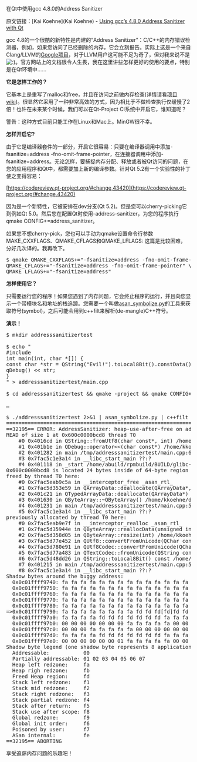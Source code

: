 在Qt中使用gcc 4.8.0的Address Sanitizer

原文链接：[Kai Koehne](Kai Koehne) - [Using gcc’s 4.8.0 Address Sanitizer with Qt](http://blog.qt.digia.com/blog/2013/04/17/using-gccs-4-8-0-address-sanitizer-with-qt/)

gcc 4.8的一个很酷的新特性是内建的“Address Sanitizer”：C/C++的内存错误检测器，例如，如果您访问了已经删除的内存，它会立刻报告。实际上这是一个来自Clang/LLVM的[Google项目](http://code.google.com/p/address-sanitizer/wiki/AddressSanitizer)，对于LLVM用户这可能不足为奇了，但对我来说不是<img src='http://blog.qt.digia.com/wp-includes/images/smilies/icon_smile.gif' alt=':)' class='wp-smiley' />。官方网站上的文档很令人生畏，我在这里讲些怎样更好的使用的要点，特别是在Qt环境中……

**它是怎样工作的？**

它基本上是重写了malloc和free，并且在访问之前做内存检查(详情请看[项目wiki](http://code.google.com/p/address-sanitizer/wiki/AddressSanitizerAlgorithm))。很显然它采用了一种非常高效的方式，因为相比于不做检查执行仅缓慢了2倍！也许在未来某个时候，我们可以在Qt-Project CI系统中开启它，谁知道呢？

警告：这种方式目前只能工作在Linux和Mac上。MinGW很不幸。

**怎样开启它?**

由于它是编译器套件的一部分，开启它很容易：只要在编译器调用中添加-fsanitize=address -fno-omit-frame-pointer，在连接器调用中添加-fsanitize=address。无论怎样，要捕捉内存分配、释放或者被Qt访问的问题，在您的应用程序和Qt中，都需要加上新的编译参数。针对Qt 5.2有一个实验性的补丁使之变得容易：

[https://codereview.qt-project.org/#change,43420](https://codereview.qt-project.org/#change,43420)

因为是一个新特性，它被安排在dev分支(Qt 5.2)。但是您可以cherry-picking它到例如Qt 5.0。然后您在配置Qt时使用-address-sanitizer，为您的程序执行qmake CONFIG+=address_sanitizer。

如果您不想cherry-pick，您也可以手动为qmake设置命令行参数MAKE_CXXFLAGS、QMAKE_CFLAGS和QMAKE_LFLAGS:
这篇是比较困难，分好几次译的。我再改下。
<pre>
$ qmake QMAKE_CXXFLAGS+="-fsanitize=address -fno-omit-frame-pointer" \
QMAKE_CFLAGS+="-fsanitize=address -fno-omit-frame-pointer" \
QMAKE_LFLAGS+="-fsanitize=address"
</pre>

**怎样使用它？**

只需要运行您的程序！如果您遇到了内存问题，它会终止程序的运行，并且向您显示一个带模块名和地址的栈追踪。您需要一个叫做[asan_symbolize.py](https://llvm.org/svn/llvm-project/compiler-rt/trunk/lib/asan/scripts/asan_symbolize.py)的工具来获取符号(symbol)，之后可能会用到c++filt来解析(de-mangle)C++符号。

**演示！**

<pre>
$ mkdir addresssanitizertest

$ echo "
#include <QDebug>
int main(int, char *[]) {
const char *str = QString("Evil!").toLocal8Bit().constData();
qDebug() << str;
}
" > addresssanitizertest/main.cpp

$ cd addresssanitizertest && qmake -project && qmake CONFIG+=address_sanitizer

…

$ ./addresssanitizertest 2>&1 | asan_symbolize.py | c++filt
=================================================================
==32195== ERROR: AddressSanitizer: heap-use-after-free on address 0x600c0000bcd8 at pc 0x4016ce bp 0x7fff7ccd86c0 sp 0x7fff7ccd86b8
READ of size 1 at 0x600c0000bcd8 thread T0
    #0 0x4016cd in QString::fromUtf8(char const*, int) /home/kkoehne/dev/qt/qt-5.1-gcc-4.8.0-64/qtbase/include/QtCore/../../../../qt-5.1/qtbase/src/corelib/tools/qstring.h:478
    #1 0x401b1e in QDebug::operator<<(char const*) /home/kkoehne/dev/qt/qt-5.1-gcc-4.8.0-64/qtbase/include/QtCore/../../../../qt-5.1/qtbase/src/corelib/io/qdebug.h:117
    #2 0x401282 in main /tmp/addresssanitizertest/main.cpp:6 (discriminator 1)
    #3 0x7fac5c1e3a14 in __libc_start_main ??:?
    #4 0x401118 in _start /home/abuild/rpmbuild/BUILD/glibc-2.17/csu/../sysdeps/x86_64/start.S:123
0x600c0000bcd8 is located 24 bytes inside of 64-byte region [0x600c0000bcc0,0x600c0000bd00)
freed by thread T0 here:
    #0 0x7fac5eab9c5a in __interceptor_free _asan_rtl_
    #1 0x7fac5d353e59 in QArrayData::deallocate(QArrayData*, unsigned long, unsigned long) /home/kkoehne/dev/qt/qt-5.1/qtbase/src/corelib/tools/qarraydata.cpp:125 (discriminator 2)
    #2 0x401c21 in QTypedArrayData::deallocate(QArrayData*) /home/kkoehne/dev/qt/qt-5.1-gcc-4.8.0-64/qtbase/include/QtCore/../../../../qt-5.1/qtbase/src/corelib/tools/qarraydata.h:230
    #3 0x401630 in QByteArray::~QByteArray() /home/kkoehne/dev/qt/qt-5.1-gcc-4.8.0-64/qtbase/include/QtCore/../../../../qt-5.1/qtbase/src/corelib/tools/qbytearray.h:396 (discriminator 1)
    #4 0x401231 in main /tmp/addresssanitizertest/main.cpp:5 (discriminator 1)
    #5 0x7fac5c1e3a14 in __libc_start_main ??:?
previously allocated by thread T0 here:
    #0 0x7fac5eab9e7f in __interceptor_realloc _asan_rtl_
    #1 0x7fac5d35944e in QByteArray::reallocData(unsigned int, QFlags) /home/kkoehne/dev/qt/qt-5.1/qtbase/src/corelib/tools/qbytearray.cpp:1472
    #2 0x7fac5d358d05 in QByteArray::resize(int) /home/kkoehne/dev/qt/qt-5.1/qtbase/src/corelib/tools/qbytearray.cpp:1431
    #3 0x7fac5d77e452 in QUtf8::convertFromUnicode(QChar const*, int, QTextCodec::ConverterState*) /home/kkoehne/dev/qt/qt-5.1/qtbase/src/corelib/codecs/qutfcodec.cpp:130
    #4 0x7fac5d780e91 in QUtf8Codec::convertFromUnicode(QChar const*, int, QTextCodec::ConverterState*) const /home/kkoehne/dev/qt/qt-5.1/qtbase/src/corelib/codecs/qutfcodec.cpp:507
    #5 0x7fac5d77a483 in QTextCodec::fromUnicode(QString const&) const /home/kkoehne/dev/qt/qt-5.1/qtbase/src/corelib/codecs/qtextcodec.cpp:807
    #6 0x7fac5d48dd26 in QString::toLocal8Bit() const /home/kkoehne/dev/qt/qt-5.1/qtbase/src/corelib/tools/qstring.cpp:4020
    #7 0x401215 in main /tmp/addresssanitizertest/main.cpp:5
    #8 0x7fac5c1e3a14 in __libc_start_main ??:?
Shadow bytes around the buggy address:
  0x0c01ffff9740: fa fa fa fa fa fa fa fa fa fa fa fa fa fa fa fa
  0x0c01ffff9750: fa fa fa fa fa fa fa fa fa fa fa fa fa fa fa fa
  0x0c01ffff9760: fa fa fa fa fa fa fa fa fa fa fa fa fa fa fa fa
  0x0c01ffff9770: fa fa fa fa fa fa fa fa fa fa fa fa fa fa fa fa
  0x0c01ffff9780: fa fa fa fa fa fa fa fa fa fa fa fa fa fa fa fa
=>0x0c01ffff9790: fa fa fa fa fa fa fa fa fd fd fd[fd]fd fd fd fd
  0x0c01ffff97a0: fa fa fa fa fd fd fd fd fd fd fd fa fa fa fa fa
  0x0c01ffff97b0: 00 00 00 00 00 00 00 fa fa fa fa fa 00 00 00 00
  0x0c01ffff97c0: 00 00 00 fa fa fa fa fa 00 00 00 00 00 00 00 fa
  0x0c01ffff97d0: fa fa fa fa fd fd fd fd fd fd fd fa fa fa fa fa
  0x0c01ffff97e0: 00 00 00 00 00 00 01 fa fa fa fa fa 00 00 00 00
Shadow byte legend (one shadow byte represents 8 application bytes):
  Addressable:           00
  Partially addressable: 01 02 03 04 05 06 07
  Heap left redzone:     fa
  Heap righ redzone:     fb
  Freed Heap region:     fd
  Stack left redzone:    f1
  Stack mid redzone:     f2
  Stack right redzone:   f3
  Stack partial redzone: f4
  Stack after return:    f5
  Stack use after scope: f8
  Global redzone:        f9
  Global init order:     f6
  Poisoned by user:      f7
  ASan internal:         fe
==32195== ABORTING
</pre>

享受追踪内存问题的乐趣吧！



